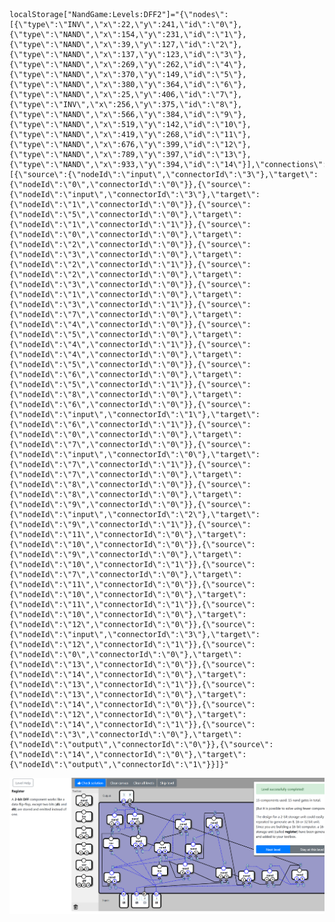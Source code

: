     localStorage["NandGame:Levels:DFF2"]="{\"nodes\":[{\"type\":\"INV\",\"x\":22,\"y\":241,\"id\":\"0\"},{\"type\":\"NAND\",\"x\":154,\"y\":231,\"id\":\"1\"},{\"type\":\"NAND\",\"x\":39,\"y\":127,\"id\":\"2\"},{\"type\":\"NAND\",\"x\":137,\"y\":123,\"id\":\"3\"},{\"type\":\"NAND\",\"x\":269,\"y\":262,\"id\":\"4\"},{\"type\":\"NAND\",\"x\":370,\"y\":149,\"id\":\"5\"},{\"type\":\"NAND\",\"x\":380,\"y\":364,\"id\":\"6\"},{\"type\":\"NAND\",\"x\":25,\"y\":406,\"id\":\"7\"},{\"type\":\"INV\",\"x\":256,\"y\":375,\"id\":\"8\"},{\"type\":\"NAND\",\"x\":566,\"y\":384,\"id\":\"9\"},{\"type\":\"NAND\",\"x\":519,\"y\":142,\"id\":\"10\"},{\"type\":\"NAND\",\"x\":419,\"y\":268,\"id\":\"11\"},{\"type\":\"NAND\",\"x\":676,\"y\":399,\"id\":\"12\"},{\"type\":\"NAND\",\"x\":789,\"y\":397,\"id\":\"13\"},{\"type\":\"NAND\",\"x\":933,\"y\":394,\"id\":\"14\"}],\"connections\":[{\"source\":{\"nodeId\":\"input\",\"connectorId\":\"3\"},\"target\":{\"nodeId\":\"0\",\"connectorId\":\"0\"}},{\"source\":{\"nodeId\":\"input\",\"connectorId\":\"3\"},\"target\":{\"nodeId\":\"1\",\"connectorId\":\"0\"}},{\"source\":{\"nodeId\":\"5\",\"connectorId\":\"0\"},\"target\":{\"nodeId\":\"1\",\"connectorId\":\"1\"}},{\"source\":{\"nodeId\":\"0\",\"connectorId\":\"0\"},\"target\":{\"nodeId\":\"2\",\"connectorId\":\"0\"}},{\"source\":{\"nodeId\":\"3\",\"connectorId\":\"0\"},\"target\":{\"nodeId\":\"2\",\"connectorId\":\"1\"}},{\"source\":{\"nodeId\":\"2\",\"connectorId\":\"0\"},\"target\":{\"nodeId\":\"3\",\"connectorId\":\"0\"}},{\"source\":{\"nodeId\":\"1\",\"connectorId\":\"0\"},\"target\":{\"nodeId\":\"3\",\"connectorId\":\"1\"}},{\"source\":{\"nodeId\":\"7\",\"connectorId\":\"0\"},\"target\":{\"nodeId\":\"4\",\"connectorId\":\"0\"}},{\"source\":{\"nodeId\":\"5\",\"connectorId\":\"0\"},\"target\":{\"nodeId\":\"4\",\"connectorId\":\"1\"}},{\"source\":{\"nodeId\":\"4\",\"connectorId\":\"0\"},\"target\":{\"nodeId\":\"5\",\"connectorId\":\"0\"}},{\"source\":{\"nodeId\":\"6\",\"connectorId\":\"0\"},\"target\":{\"nodeId\":\"5\",\"connectorId\":\"1\"}},{\"source\":{\"nodeId\":\"8\",\"connectorId\":\"0\"},\"target\":{\"nodeId\":\"6\",\"connectorId\":\"0\"}},{\"source\":{\"nodeId\":\"input\",\"connectorId\":\"1\"},\"target\":{\"nodeId\":\"6\",\"connectorId\":\"1\"}},{\"source\":{\"nodeId\":\"0\",\"connectorId\":\"0\"},\"target\":{\"nodeId\":\"7\",\"connectorId\":\"0\"}},{\"source\":{\"nodeId\":\"input\",\"connectorId\":\"0\"},\"target\":{\"nodeId\":\"7\",\"connectorId\":\"1\"}},{\"source\":{\"nodeId\":\"7\",\"connectorId\":\"0\"},\"target\":{\"nodeId\":\"8\",\"connectorId\":\"0\"}},{\"source\":{\"nodeId\":\"8\",\"connectorId\":\"0\"},\"target\":{\"nodeId\":\"9\",\"connectorId\":\"0\"}},{\"source\":{\"nodeId\":\"input\",\"connectorId\":\"2\"},\"target\":{\"nodeId\":\"9\",\"connectorId\":\"1\"}},{\"source\":{\"nodeId\":\"11\",\"connectorId\":\"0\"},\"target\":{\"nodeId\":\"10\",\"connectorId\":\"0\"}},{\"source\":{\"nodeId\":\"9\",\"connectorId\":\"0\"},\"target\":{\"nodeId\":\"10\",\"connectorId\":\"1\"}},{\"source\":{\"nodeId\":\"7\",\"connectorId\":\"0\"},\"target\":{\"nodeId\":\"11\",\"connectorId\":\"0\"}},{\"source\":{\"nodeId\":\"10\",\"connectorId\":\"0\"},\"target\":{\"nodeId\":\"11\",\"connectorId\":\"1\"}},{\"source\":{\"nodeId\":\"10\",\"connectorId\":\"0\"},\"target\":{\"nodeId\":\"12\",\"connectorId\":\"0\"}},{\"source\":{\"nodeId\":\"input\",\"connectorId\":\"3\"},\"target\":{\"nodeId\":\"12\",\"connectorId\":\"1\"}},{\"source\":{\"nodeId\":\"0\",\"connectorId\":\"0\"},\"target\":{\"nodeId\":\"13\",\"connectorId\":\"0\"}},{\"source\":{\"nodeId\":\"14\",\"connectorId\":\"0\"},\"target\":{\"nodeId\":\"13\",\"connectorId\":\"1\"}},{\"source\":{\"nodeId\":\"13\",\"connectorId\":\"0\"},\"target\":{\"nodeId\":\"14\",\"connectorId\":\"0\"}},{\"source\":{\"nodeId\":\"12\",\"connectorId\":\"0\"},\"target\":{\"nodeId\":\"14\",\"connectorId\":\"1\"}},{\"source\":{\"nodeId\":\"3\",\"connectorId\":\"0\"},\"target\":{\"nodeId\":\"output\",\"connectorId\":\"0\"}},{\"source\":{\"nodeId\":\"14\",\"connectorId\":\"0\"},\"target\":{\"nodeId\":\"output\",\"connectorId\":\"1\"}}]}"

![15/15](DFF2_GATE.png)